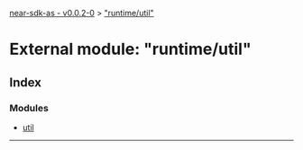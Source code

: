 [near-sdk-as - v0.0.2-0](../README.md) > ["runtime/util"](../modules/_runtime_util_.md)

# External module: "runtime/util"

## Index

### Modules

* [util](_runtime_util_.util.md)

---

